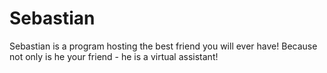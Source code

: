 # Sebastian
Sebastian is a program hosting the best friend you will ever have! Because not only is he your friend - he is a virtual assistant!
